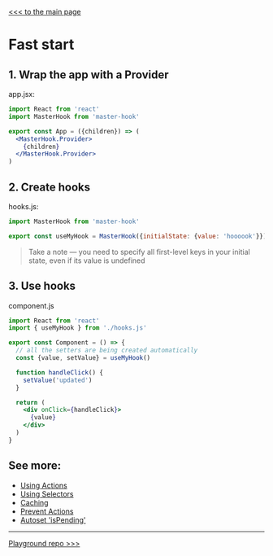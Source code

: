 [<<< to the main page](https://github.com/opium-pro/master-hook)

# Fast start

## 1. Wrap the app with a Provider
app.jsx:
```jsx
import React from 'react'
import MasterHook from 'master-hook'

export const App = ({children}) => (
  <MasterHook.Provider>
    {children}
  </MasterHook.Provider>
)
```

## 2. Create hooks
hooks.js:
```js
import MasterHook from 'master-hook'

export const useMyHook = MasterHook({initialState: {value: 'hoooook'}})
```
> Take a note — you need to specify all first-level keys in your initial state, even if its value is undefined

## 3. Use hooks
component.js
```jsx
import React from 'react'
import { useMyHook } from './hooks.js'

export const Component = () => {
  // all the setters are being created automatically
  const {value, setValue} = useMyHook()

  function handleClick() {
    setValue('updated')
  }

  return (
    <div onClick={handleClick}>
      {value}
    </div>
  )
}
```

## See more:

* [Using Actions](https://github.com/opium-pro/master-hook/blob/master/docs/ACTIONS.md)
* [Using Selectors](https://github.com/opium-pro/master-hook/blob/master/docs/SELECTORS.md)
* [Caching](https://github.com/opium-pro/master-hook/blob/master/docs/CACHING.md)
* [Prevent Actions](https://github.com/opium-pro/master-hook/blob/master/docs/PREVENT_ACTIONS.md)
* [Autoset 'isPending'](https://github.com/opium-pro/master-hook/blob/master/docs/IS_PENDING.md)
---
[Playground repo >>>](https://github.com/opium-pro/master-hook-playground)